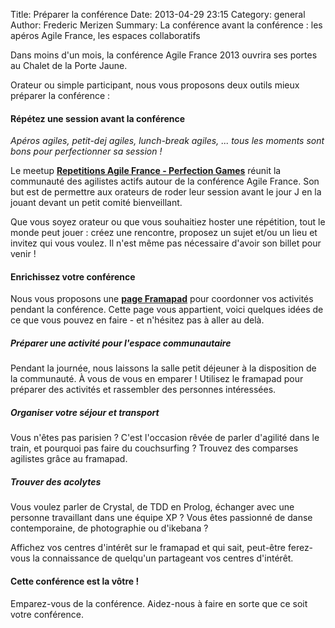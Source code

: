 Title: Préparer la conférence
Date: 2013-04-29 23:15
Category: general
Author: Frederic Merizen
Summary: La conférence avant la conférence : les apéros Agile France, les espaces collaboratifs

Dans moins d'un mois, la conférence Agile France 2013 ouvrira ses portes au Chalet de la Porte Jaune.

Orateur ou simple participant, nous vous proposons deux outils mieux préparer la conférence :


#### Répétez une session avant la conférence

_Apéros agiles, petit-dej agiles, lunch-break agiles, ... tous les moments sont bons pour perfectionner sa session !_

Le meetup **[Repetitions Agile France - Perfection Games][1]** réunit la communauté des agilistes actifs autour de la conférence Agile France. Son but est de permettre aux orateurs de roder leur session avant le jour J en la jouant devant un petit comité bienveillant.

Que vous soyez orateur ou que vous souhaitiez hoster une répétition, tout le monde peut jouer : créez une rencontre, proposez un sujet et/ou un lieu et invitez qui vous voulez. Il n'est même pas nécessaire d'avoir son billet pour venir !


#### Enrichissez votre conférence

Nous vous proposons une **[page Framapad][2]** pour coordonner vos activités pendant la conférence.
Cette page vous appartient, voici quelques idées de ce que vous pouvez en faire - et n'hésitez pas à aller au delà.


##### Préparer une activité pour l'espace communautaire

Pendant la journée, nous laissons la salle petit déjeuner à la disposition de la communauté.
À vous de vous en emparer !
Utilisez le framapad pour préparer des activités et rassembler des personnes intéressées.


##### Organiser votre séjour et transport

Vous n'êtes pas parisien ? C'est l'occasion rêvée de parler d'agilité dans le train, et pourquoi pas faire du couchsurfing ?
Trouvez des comparses agilistes grâce au framapad.


##### Trouver des acolytes

Vous voulez parler de Crystal, de TDD en Prolog, échanger avec une personne travaillant dans une équipe XP ?
Vous êtes passionné de danse contemporaine, de photographie ou d'ikebana ?

Affichez vos centres d'intérêt sur le framapad et qui sait, peut-être ferez-vous la connaissance de quelqu'un partageant vos centres d'intérêt.


#### Cette conférence est la vôtre !

Emparez-vous de la conférence.
Aidez-nous à faire en sorte que ce soit votre conférence.


[1]: http://www.meetup.com/Repetitions-Agile-France-Perfection-Games/
[2]: http://lite.framapad.org/p/Agile_France_2013
